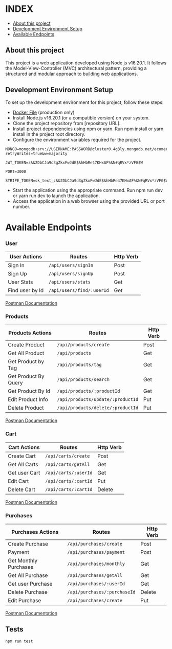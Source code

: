 # INDEX

- [About this project](#About-this-project)
- [Development Environment Setup](#Development-Environment-Setup)
- [Available Endpoints](#Available-Endpoints)

## About this project

This project is a web application developed using Node.js v16.20.1. It follows the Model-View-Controller (MVC) architectural pattern, providing a structured and modular approach to building web applications.

## Development Environment Setup

To set up the development environment for this project, follow these steps:

- [Docker File](https://hub.docker.com/repository/docker/clamshell6412/ecomerce_res_api/general) (production only)
- Install Node.js v16.20.1 (or a compatible version) on your system.
- Clone the project repository from [repository URL].
- Install project dependencies using npm or yarn. Run npm install or yarn install in the project root directory.
- Configure the environment variables required for the project.

```
MONGO=mongodb+srv://USERNAME:PASSWORD@cluster0.4g3ly.mongodb.net/ecomerce?retryWrites=true&w=majority
```

```
JWT_TOKEN=z&&2DbCJa9d3gZkxFwJdE$&hHbRe47KHxAF%&N#qRVx*zVFG$W
```

```
PORT=3000
```

```
STRIPE_TOKEN=sk_text_z&&2DbCJa9d3gZkxFwJdE$&hHbRe47KHxAF%&N#qRVx*zVFG$W

```

- Start the application using the appropriate command. Run npm run dev or yarn run dev to launch the application.
- Access the application in a web browser using the provided URL or port number.

# Available Endpoints

### User

| User Actions    | Routes                    | Http Verb |
| --------------- | ------------------------- | --------- |
| Sign In         | `/api/users/signIn`       | Post      |
| Sign Up         | `/api/users/signUp`       | Post      |
| User Stats      | `/api/users/stats`        | Get       |
| Find user by Id | `/api/users/find/:userId` | Get       |

[Postman Documentation](https://documenter.getpostman.com/view/21643141/2s93sXcaLf#f3eb5112-676b-46c6-89a2-f5dd6b6c0927)

### Products

| Products Actions     | Routes                            | Http Verb |
| -------------------- | --------------------------------- | --------- |
| Create Product       | `/api/products/create`            | Post      |
| Get All Product      | `/api/products`                   | Get       |
| Get Product by Tag   | `/api/products/tag`               | Get       |
| Get Product By Query | `/api/products/search`            | Get       |
| Get Product By Id    | `/api/products/:productId`        | Get       |
| Edit Product Info    | `/api/products/update/:productId` | Put       |
| Delete Product       | `/api/products/delete/:productId` | Put       |

[Postman Documentation](https://documenter.getpostman.com/view/21643141/2s93sXcaLf#da18f92d-0285-461d-86d8-af8f93f4b079)

### Cart

| Cart Actions  | Routes               | Http Verb |
| ------------- | -------------------- | --------- |
| Create Cart   | `/api/carts/create`  | Post      |
| Get All Carts | `/api/carts/getAll`  | Get       |
| Get user Cart | `/api/carts/:userId` | Get       |
| Edit Cart     | `/api/carts/:cartId` | Put       |
| Delete Cart   | `/api/carts/:cartId` | Delete    |

[Postman Documentation](https://documenter.getpostman.com/view/21643141/2s93sXcaLf#30fad45b-31df-4ebc-a672-1a16c89c1267)

### Purchases

| Purchases Actions     | Routes                       | Http Verb |
| --------------------- | ---------------------------- | --------- |
| Create Purchase       | `/api/purchases/create`      | Post      |
| Payment               | `/api/purchases/payment`     | Post      |
| Get Monthly Purchases | `/api/purchases/monthly`     | Get       |
| Get All Purchase      | `/api/purchases/getAll`      | Get       |
| Get user Purchase     | `/api/purchases/:userId`     | Get       |
| Delete Purchase       | `/api/purchases/:purchaseId` | Delete    |
| Edit Purchase         | `/api/purchases/create`      | Put       |

[Postman Documentation](https://documenter.getpostman.com/view/21643141/2s93sXcaLf#31c36708-d610-4480-8c8a-628bb32dcfde)

## Tests

```
npm run test

```
